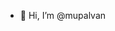 - 👋 Hi, I’m @mupalvan

<!---
YouTube : https://www.youtube.com/channel/UCUXjST0CaFCryuaYCLTb0cg
--->
